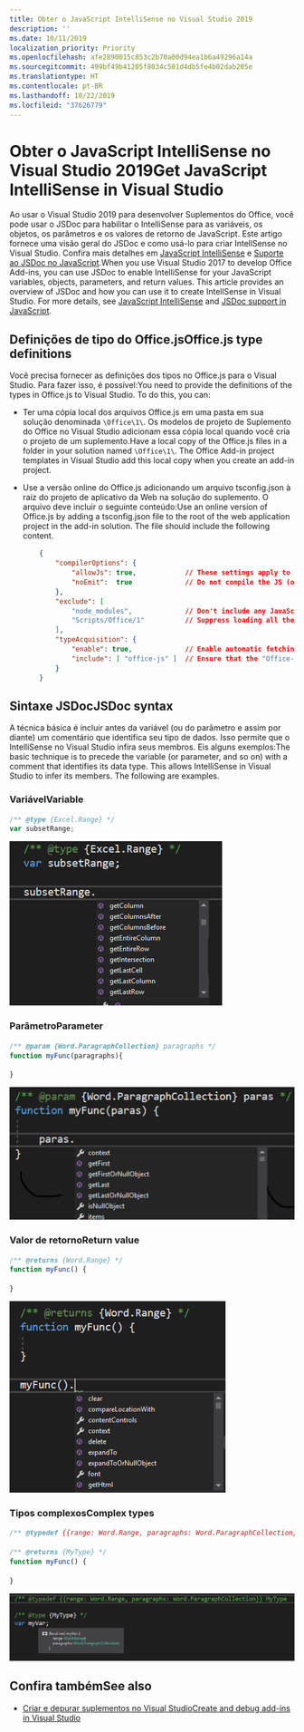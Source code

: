 ```yaml
---
title: Obter o JavaScript IntelliSense no Visual Studio 2019
description: ''
ms.date: 10/11/2019
localization_priority: Priority
ms.openlocfilehash: afe2890015c853c2b70a00d94ea1b6a49296a14a
ms.sourcegitcommit: 499bf49b41205f8034c501d4db5fe4b02dab205e
ms.translationtype: HT
ms.contentlocale: pt-BR
ms.lasthandoff: 10/22/2019
ms.locfileid: "37626779"
---
```

# <a name="get-javascript-intellisense-in-visual-studio-2019"></a><span data-ttu-id="1de5a-102">Obter o JavaScript IntelliSense no Visual Studio 2019</span><span class="sxs-lookup"><span data-stu-id="1de5a-102">Get JavaScript IntelliSense in Visual Studio</span></span>

<span data-ttu-id="1de5a-p101">Ao usar o Visual Studio 2019 para desenvolver Suplementos do Office, você pode usar o JSDoc para habilitar o IntelliSense para as variáveis, os objetos, os parâmetros e os valores de retorno de JavaScript. Este artigo fornece uma visão geral do JSDoc e como usá-lo para criar IntellSense no Visual Studio. Confira mais detalhes em [JavaScript IntelliSense](/visualstudio/ide/javascript-intellisense) e [Suporte ao JSDoc no JavaScript](https://github.com/Microsoft/TypeScript/wiki/JsDoc-support-in-JavaScript).</span><span class="sxs-lookup"><span data-stu-id="1de5a-p101">When you use Visual Studio 2017 to develop Office Add-ins, you can use JSDoc to enable IntelliSense for your JavaScript variables, objects, parameters, and return values. This article provides an overview of JSDoc and how you can use it to create IntellSense in Visual Studio. For more details, see [JavaScript IntelliSense](/visualstudio/ide/javascript-intellisense) and [JSDoc support in JavaScript](https://github.com/Microsoft/TypeScript/wiki/JsDoc-support-in-JavaScript).</span></span> 

## <a name="officejs-type-definitions"></a><span data-ttu-id="1de5a-106">Definições de tipo do Office.js</span><span class="sxs-lookup"><span data-stu-id="1de5a-106">Office.js type definitions</span></span>

<span data-ttu-id="1de5a-p102">Você precisa fornecer as definições dos tipos no Office.js para o Visual Studio. Para fazer isso, é possível:</span><span class="sxs-lookup"><span data-stu-id="1de5a-p102">You need to provide the definitions of the types in Office.js to Visual Studio. To do this, you can:</span></span>

- <span data-ttu-id="1de5a-p103">Ter uma cópia local dos arquivos Office.js em uma pasta em sua solução denominada `\Office\1\`. Os modelos de projeto de Suplemento do Office no Visual Studio adicionam essa cópia local quando você cria o projeto de um suplemento.</span><span class="sxs-lookup"><span data-stu-id="1de5a-p103">Have a local copy of the Office.js files in a folder in your solution named `\Office\1\`. The Office Add-in project templates in Visual Studio add this local copy when you create an add-in project.</span></span> 
- <span data-ttu-id="1de5a-p104">Use a versão online do Office.js adicionando um arquivo tsconfig.json à raiz do projeto de aplicativo da Web na solução do suplemento. O arquivo deve incluir o seguinte conteúdo:</span><span class="sxs-lookup"><span data-stu-id="1de5a-p104">Use an online version of Office.js by adding a tsconfig.json file to the root of the web application project in the add-in solution. The file should include the following content.</span></span>

    ```json
        {
            "compilerOptions": {
                "allowJs": true,            // These settings apply to JavaScript files also.
                "noEmit":  true             // Do not compile the JS (or TS) files in this project.
            },
            "exclude": [
                "node_modules",             // Don't include any JavaScript found under "node_modules".
                "Scripts/Office/1"          // Suppress loading all the JavaScript files from the Office NuGet package.
            ],
            "typeAcquisition": {
                "enable": true,             // Enable automatic fetching of type definitions for detected JavaScript libraries.
                "include": [ "office-js" ]  // Ensure that the "Office-js" type definition is fetched.
            }
        }
    ```

## <a name="jsdoc-syntax"></a><span data-ttu-id="1de5a-113">Sintaxe JSDoc</span><span class="sxs-lookup"><span data-stu-id="1de5a-113">JSDoc syntax</span></span>

<span data-ttu-id="1de5a-p105">A técnica básica é incluir antes da variável (ou do parâmetro e assim por diante) um comentário que identifica seu tipo de dados. Isso permite que o IntelliSense no Visual Studio infira seus membros. Eis alguns exemplos:</span><span class="sxs-lookup"><span data-stu-id="1de5a-p105">The basic technique is to precede the variable (or parameter, and so on) with a comment that identifies its data type. This allows IntelliSense in Visual Studio to infer its members. The following are examples.</span></span>

### <a name="variable"></a><span data-ttu-id="1de5a-117">Variável</span><span class="sxs-lookup"><span data-stu-id="1de5a-117">Variable</span></span>

```js
/** @type {Excel.Range} */
var subsetRange;
```
![IntelliSense para variável](../images/intellisense-vs17-var.png)

### <a name="parameter"></a><span data-ttu-id="1de5a-119">Parâmetro</span><span class="sxs-lookup"><span data-stu-id="1de5a-119">Parameter</span></span>

```js
/** @param {Word.ParagraphCollection} paragraphs */
function myFunc(paragraphs){

}
```
![IntelliSense para parâmetro](../images/intellisense-vs17-param.png)

### <a name="return-value"></a><span data-ttu-id="1de5a-121">Valor de retorno</span><span class="sxs-lookup"><span data-stu-id="1de5a-121">Return value</span></span>

```js
/** @returns {Word.Range} */
function myFunc() {

}
```
![IntelliSense para valor de retorno](../images/intellisense-vs17-return.png)

### <a name="complex-types"></a><span data-ttu-id="1de5a-123">Tipos complexos</span><span class="sxs-lookup"><span data-stu-id="1de5a-123">Complex types</span></span>

```js
/** @typedef {{range: Word.Range, paragraphs: Word.ParagraphCollection}} MyType

/** @returns {MyType} */
function myFunc() {

}
```
![IntelliSense para tipo complexo](../images/intellisense-vs17-complex-type.png)

## <a name="see-also"></a><span data-ttu-id="1de5a-125">Confira também</span><span class="sxs-lookup"><span data-stu-id="1de5a-125">See also</span></span>

- [<span data-ttu-id="1de5a-126">Criar e depurar suplementos no Visual Studio</span><span class="sxs-lookup"><span data-stu-id="1de5a-126">Create and debug add-ins in Visual Studio</span></span>](create-and-debug-office-add-ins-in-visual-studio.md)
